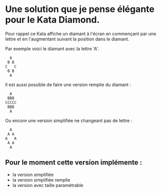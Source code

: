 # Une solution que je pense élégante pour le Kata Diamond.
Pour rappel ce Kata affiche un diamant à l'écran en commençant par une lettre et en l'augmentant suivant la position dans le diamant.

Par exemple voici le diamant avec la lettre 'A'.
```
  A
 B B
C   C
 B B
  A
```
 
 Il est aussi possible de faire une version remplie du diamant :
```
  A
 BBB
CCCCC
 BBB
  A
```

Ou encore une version simplifiée ne changeant pas de lettre :
```
  A
 A A
A   A
 A A
  A
```

## Pour le moment cette version implémente :
* la version simplifiée
* la version simplifiée remplie
* la version avec taille paramétrable
